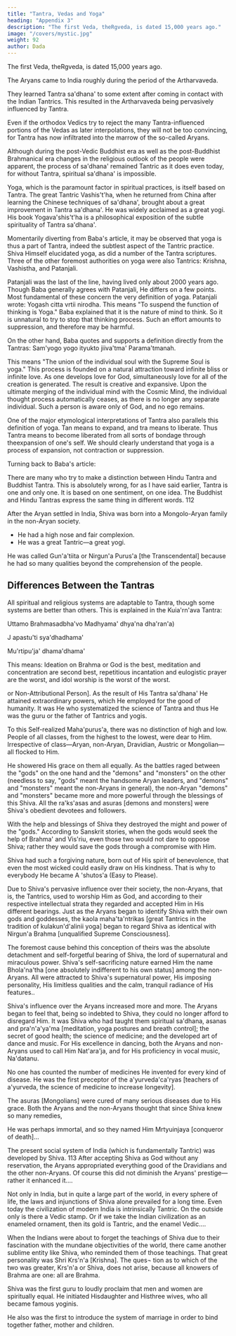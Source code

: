 ```yaml
---
title: "Tantra, Vedas and Yoga"
heading: "Appendix 3"
description: "The first Veda, theRgveda, is dated 15,000 years ago."
image: "/covers/mystic.jpg"
weight: 92
author: Dada
---
```



The first Veda, theRgveda, is dated 15,000 years ago. 

The Aryans came to India roughly during the period of the Artharvaveda.

They learned Tantra sa'dhana' to some extent after coming in contact with the Indian Tantrics. This resulted in the Artharvaveda being pervasively influenced by Tantra. 

Even if the orthodox Vedics try to reject the many Tantra-influenced portions of the Vedas as later interpolations, they will not be too convincing, for Tantra 
has now infiltrated into the marrow of the so-called Aryans. 

Although during the post-Vedic Buddhist era as well as the post-Buddhist  Brahmanical era changes in the religious outlook of the people were apparent, the process of sa'dhana' remained Tantric as it does even today, for without Tantra, spiritual sa'dhana' is impossible. 

Yoga, which is the paramount factor in spiritual practices, is itself 
based on Tantra. The great Tantric Vashis't'ha, when he returned from 
China after learning the Chinese techniques of sa'dhana', brought about 
a great improvement in Tantra sa'dhana'. He was widely acclaimed as a 
great yogi. His book Yogava'shis't'ha is a philosophical exposition of the 
subtle spirituality of Tantra sa'dhana'. 

Momentarily diverting from Baba's article, it may be observed that 
yoga is thus a part of Tantra, indeed the subtlest aspect of the Tantric 
practice. Shiva Himself elucidated yoga, as did a number of the Tantra 
scriptures. Three of the other foremost authorities on yoga were also 
Tantrics: Krishna, Vashistha, and Patanjali. 

Patanjali was the last of the line, having lived only about 2000 years 
ago. Though Baba generally agrees with Patanjali, He differs on a few 
points. Most fundamental of these concern the very definition of yoga. 
Patanjali wrote: Yogash citta vrtii nirodha. This means "To suspend the 
function of thinking is Yoga." Baba explained that it is the nature of 
mind to think. So it is unnatural to try to stop that thinking process. 
Such an effort amounts to suppression, and therefore may be harmful. 

On the other hand, Baba quotes and supports a definition directly 
from the Tantras: Sam'yogo yogo ityukto jiiva'tma' Parama'tmanah. 


This means "The union of the individual soul with the Supreme Soul is 
yoga." This process is founded on a natural attraction toward infinite 
bliss or infinite love. As one develops love for God, simultaneously love 
for all of the creation is generated. The result is creative and expansive. 
Upon the ultimate merging of the individual mind with the Cosmic 
Mind, the individual thought process automatically ceases, as there is 
no longer any separate individual. Such a person is aware only of God, 
and no ego remains. 

One of the major etymological interpretations of Tantra also parallels 
this definition of yoga. Tan means to expand, and tra means to liberate. 
Thus Tantra means to become liberated from all sorts of bondage 
through theexpansion of one's self. We should clearly understand that 
yoga is a process of expansion, not contraction or suppression. 

Turning back to Baba's article: 

There are many who try to make a distinction between Hindu Tantra 
and Buddhist Tantra. This is absolutely wrong, for as I have said earlier, 
Tantra is one and only one. It is based on one sentiment, on one idea. 
The Buddhist and Hindu Tantras express the same thing in different 
words. 112 

After the Aryan settled in India, Shiva was born into a Mongolo-Aryan family in the non-Aryan society.
- He had a high nose and fair complexion. 
- He was a great Tantric—a great yogi. 

He was called Gun'a'tiita or Nirgun'a Purus'a [the Transcendental] because he had so many qualities beyond the comprehension of the people.


## Differences Between the Tantras

All spiritual and religious systems are adaptable to Tantra, though some systems are better than others. This is explained in the Kuia'rn'ava Tantra: 

Uttamo Brahmasadbha'vo 
Madhyama' dhya'na dha'ran'a) 

J apastu'ti sya'dhadhama' 

Mu'rtipu'ja' dhama'dhama' 

This means: Ideation on Brahma or God is the best, meditation and concentration are second best, repetitious incantation and eulogistic prayer are the worst, and idol worship is the worst of the worst. 


or Non-Attributional Person]. As the result of His Tantra sa'dhana' He 
attained extraordinary powers, which He employed for the good of 
humanity. It was He who systematized the science of Tantra and thus He 
was the guru or the father of Tantrics and yogis. 

To this Self-realized Maha'purus'a, there was no distinction of high and low. People of all classes, from the highest to the lowest, were dear to Him. Irrespective of class—Aryan, non-Aryan, Dravidian, Austric or Mongolian—all flocked to Him.

He showered His grace on them all equally. As the battles raged between the "gods" on the one hand and the "demons" and "monsters" on the other (needless to say, "gods" meant the handsome Aryan leaders, and "demons" and "monsters" meant the non-Aryans in general), the non-Aryan "demons" and "monsters" became more and more powerful through the blessings of this Shiva. All the ra'ks'asas and asuras [demons and monsters] were Shiva's obedient devotees and followers. 

With the help and blessings of Shiva they destroyed the might and power of the "gods." According to Sanskrit stories, when the gods would seek the help of Brahma' and Vis'riu, even those two would not dare to oppose Shiva; rather they would save the gods through a compromise with Him. 

Shiva had such a forgiving nature, born out of His spirit of benevolence, that even the most wicked could easily draw on His kindness. That is why to everybody He became A 'shutos'a (Easy to Please). 

Due to Shiva's pervasive influence over their society, the non-Aryans, that is, the Tantrics, used to worship Him as God, and according to their respective intellectual strata they regarded and accepted Him in His different bearings. Just as the Aryans began to identify Shiva with their own gods and goddesses, the kaola maha'ta'ntrikas [great Tantrics in the tradition of kulakun'd'alinii yoga] began to regard Shiva as identical with Nirgun'a Brahma [unqualified Supreme Consciousness]. 

The foremost cause behind this conception of theirs was the absolute detachment and self-forgetful bearing of Shiva, the lord of supernatural and miraculous power. Shiva's self-sacrificing nature earned Him the name Bhola'na'tha [one absolutely indifferent to his own status] among the non-Aryans. All were attracted to Shiva's supernatural power, His imposing personality, His limitless qualities and the calm, tranquil radiance of His features..

Shiva's influence over the Aryans increased more and more. The Aryans began to feel that, being so indebted to Shiva, they could no longer afford to disregard Him. It was Shiva who had taught them spiritual sa'dhana, asanas and pra'n'a'ya'ma [meditation, yoga postures and breath control]; the secret of good health; the science of medicine; and the developed art of dance and music. For His excellence in dancing, both the Aryans and non-Aryans used to call Him Nat'ara'ja, and for His proficiency in vocal music, Na'datanu. 

No one has counted the number of medicines He invented for every kind of disease. He was the first preceptor of the a'yurveda'ca'ryas [teachers of a'yurveda, the science of medicine to increase longevity]. 

The asuras [Mongolians] were cured of many serious diseases due to His grace. Both the Aryans and the non-Aryans thought that since Shiva knew so many remedies, 

He was perhaps immortal, and so they named Him Mrtyuinjaya 
[conqueror of death]...

The present social system of India (which is fundamentally Tantric) 
was developed by Shiva. 113 After accepting Shiva as God without any 
reservation, the Aryans appropriated everything good of the Dravidians 
and the other non-Aryans. Of course this did not diminish the Aryans' 
prestige—rather it enhanced it.... 

Not only in India, but in quite a large part of the world, in every 
sphere of life, the laws and injunctions of Shiva alone prevailed for a 
long time. Even today the civilization of modern India is intrinsically 
Tantric. On the outside only is there a Vedic stamp. Or if we take the 
Indian civilization as an enameled ornament, then its gold is Tantric, 
and the enamel Vedic.... 

When the Indians were about to forget the teachings of Shiva due to 
their fascination with the mundane objectivities of the world, there came 
another sublime entity like Shiva, who reminded them of those 
teachings. That great personality was Shri Krs'n'a [Krishna]. The ques¬ 
tion as to which of the two was greater, Krs'n'a or Shiva, does not arise, 
because all knowers of Brahma are one: all are Brahma. 


Shiva was the first guru to loudly proclaim that men and women are spiritually equal. He initiated Hisdaughter and Histhree wives, who all became famous yoginis. 

He also was the first to introduce the system of marriage in order to bind together father, mother and children. 
